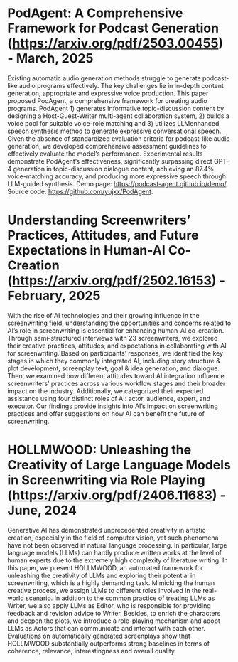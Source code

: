 # PodAgent: A Comprehensive Framework for Podcast Generation (https://arxiv.org/pdf/2503.00455) - March, 2025
Existing automatic audio generation methods
struggle to generate podcast-like audio programs effectively. The key challenges lie in
in-depth content generation, appropriate and expressive voice production. This paper proposed
PodAgent, a comprehensive framework for creating audio programs. PodAgent 1) generates
informative topic-discussion content by designing a Host-Guest-Writer multi-agent collaboration system, 2) builds a voice pool for suitable voice-role matching and 3) utilizes LLMenhanced speech synthesis method to generate
expressive conversational speech. Given the
absence of standardized evaluation criteria for
podcast-like audio generation, we developed
comprehensive assessment guidelines to effectively evaluate the model’s performance. Experimental results demonstrate PodAgent’s effectiveness, significantly surpassing direct GPT-4
generation in topic-discussion dialogue content, achieving an 87.4% voice-matching accuracy, and producing more expressive speech
through LLM-guided synthesis. Demo page:
https://podcast-agent.github.io/demo/. Source
code: https://github.com/yujxx/PodAgent.

# Understanding Screenwriters’ Practices, Attitudes, and Future Expectations in Human-AI Co-Creation (https://arxiv.org/pdf/2502.16153) - February, 2025
With the rise of AI technologies and their growing influence in
the screenwriting field, understanding the opportunities and concerns related to AI’s role in screenwriting is essential for enhancing
human-AI co-creation. Through semi-structured interviews with
23 screenwriters, we explored their creative practices, attitudes,
and expectations in collaborating with AI for screenwriting. Based
on participants’ responses, we identified the key stages in which
they commonly integrated AI, including story structure & plot development, screenplay text, goal & idea generation, and dialogue.
Then, we examined how different attitudes toward AI integration
influence screenwriters’ practices across various workflow stages
and their broader impact on the industry. Additionally, we categorized their expected assistance using four distinct roles of AI: actor,
audience, expert, and executor. Our findings provide insights into
AI’s impact on screenwriting practices and offer suggestions on
how AI can benefit the future of screenwriting.

# HOLLMWOOD: Unleashing the Creativity of Large Language Models in Screenwriting via Role Playing (https://arxiv.org/pdf/2406.11683) - June, 2024
Generative AI has demonstrated unprecedented
creativity in artistic creation, especially in the
field of computer vision, yet such phenomena
have not been observed in natural language
processing. In particular, large language models (LLMs) can hardly produce written works
at the level of human experts due to the extremely high complexity of literature writing.
In this paper, we present HOLLMWOOD, an
automated framework for unleashing the creativity of LLMs and exploring their potential
in screenwriting, which is a highly demanding
task. Mimicking the human creative process,
we assign LLMs to different roles involved in
the real-world scenario. In addition to the common practice of treating LLMs as Writer, we
also apply LLMs as Editor, who is responsible
for providing feedback and revision advice to
Writer. Besides, to enrich the characters and
deepen the plots, we introduce a role-playing
mechanism and adopt LLMs as Actors that can
communicate and interact with each other. Evaluations on automatically generated screenplays
show that HOLLMWOOD substantially outperforms strong baselines in terms of coherence,
relevance, interestingness and overall quality
